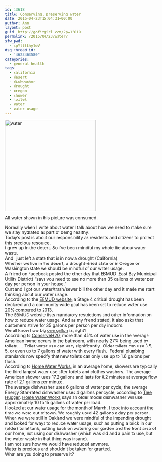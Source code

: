 ```yaml
---
id: 13618
title: Conserving, preserving water
date: 2015-04-23T15:04:31+00:00
author: Ann
layout: post
guid: http://gofitgirl.com/?p=13618
permalink: /2015/04/23/water/
sfw_pwd:
  - 4pYlttLhy1wV
dsq_thread_id:
  - "4623463580"
categories:
  - general health
tags:
  - california
  - desert
  - dishwasher
  - drought
  - oregon
  - shower
  - toilet
  - water
  - water usage
---
```

<div id="attachment_13619" style="width: 310px" class="wp-caption alignleft">
  <a href="http://gofitgirl.com/2015/04/water/img_6487/" rel="attachment wp-att-13619"><img class="size-medium wp-image-13619" src="http://gofitgirl.com/wp-content/uploads/2015/04/IMG_6487-300x300.jpg" alt="water" width="300" height="300" /></a>
  
  <p class="wp-caption-text">
    All water shown in this picture was consumed.
  </p>
</div>

  
Normally when I write about water I talk about how we need to make sure we stay hydrated as part of being healthy.  
Today&#8217;s post is about our responsibility as residents and citizens to protect this precious resource.  
I grew up in the desert. So I&#8217;ve been mindful my whole life about water waste.  
And I just left a state that is in now a drought (California).  
Whether we live in the desert, a drought-dried state or in Oregon or Washington state we should be mindful of our water usage.  
A friend on Facebook posted the other day that EBMUD (East Bay Municipal Utility District) &#8220;says you need to use no more than 35 gallons of water per day per person in your house.&#8221;  
Curt and I got our water/trash/sewer bill the other day and it made me start thinking about our water usage.  
According to the [EBMUD website](https://ebmud.com/water-and-wastewater/latest-water-supply-update), a Stage 4 critical drought has been declared and a community-wide goal has been set to reduce water use 20% compared to 2013.  
The EBMUD website lists mandatory restrictions and other information on how to reduce water usage. And as my friend stated, it also asks that customers strive for 35 gallons per person per day indoors.  
We all know how big [one gallon](https://pfiesterpfit.files.wordpress.com/2011/05/gallon_of_water.jpg) is, right?  
According to [ConserveH2O](http://www.conserveh2o.org/toilet-water-use), more than 45% of water use in the average American home occurs in the bathroom, with nearly 27% being used by toilets. &#8230; Toilet water use can vary significantly.  Older toilets can use 3.5, 5, or even up to 7 gallons of water with every flush.  Federal plumbing standards now specify that new toilets can only use up to 1.6 gallons per flush.  
According to [Home Water Works](http://www.home-water-works.org/indoor-use/showers), in an average home, showers are typically the third largest water use after toilets and clothes washers. The average American shower uses 17.2 gallons and lasts for 8.2 minutes at average flow rate of 2.1 gallons per minute.  
The average dishwasher uses 6 gallons of water per cycle; the average Energy Star-rated dishwasher uses 4 gallons per cycle, according to [Tree Hugger](http://www.treehugger.com/kitchen-design/built-in-dishwashers-vs-hand-washing-which-is-greener.html). [Home Water Works](http://www.home-water-works.org/indoor-use/dishwasher) says an older model dishwasher will use approximately 10 to 15 gallons of water per load.  
I looked at our water usage for the month of March. I took into account the time we were out of town. We roughly used 42 gallons a day per person.  
When we were still in Oakland we were mindful of the impending drought and looked for ways to reduce water usage, such as putting a brick in our (older) toilet tank, cutting back on watering our garden and the front area of our home, not using our dishwasher (which was old and a pain to use, but the water waste in that thing was insane).  
I am not sure how we would have reduced anymore.  
Water is precious and shouldn&#8217;t be taken for granted.  
What are you doing to preserve it?